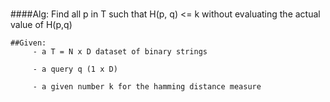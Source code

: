 ###

####Alg: Find all p in T such that H(p, q) <= k without evaluating the actual value of H(p,q)

    ##Given:
	     - a T = N x D dataset of binary strings
		 
		 - a query q (1 x D)
		 
		 - a given number k for the hamming distance measure